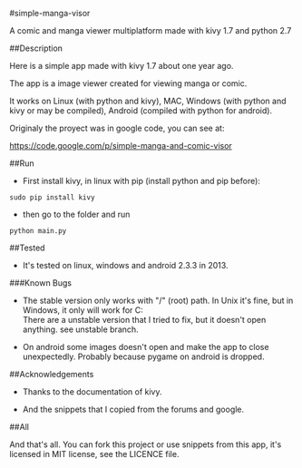 #simple-manga-visor

A comic and manga viewer multiplatform made with kivy 1.7 and python 2.7

##Description

Here is a simple app made with kivy 1.7 about one year ago.

The app is a image viewer created for viewing manga or comic.

It works on Linux (with python and kivy), MAC, Windows (with python and kivy or may be compiled), Android (compiled with python for android).

Originaly the proyect was in google code, you can see at: 

https://code.google.com/p/simple-manga-and-comic-visor

##Run

* First install kivy, in linux with pip (install python and pip before):

```
sudo pip install kivy
```

* then go to the folder and run

```
python main.py
```

##Tested

* It's tested on linux, windows and android 2.3.3 in 2013.

###Known Bugs

* The stable version only works with "/" (root) path. In Unix it's fine, but in Windows, it only will work for C:\
There are a unstable version that I tried to fix, but it doesn't open anything. see unstable branch.

* On android some images doesn't open and make the app to close unexpectedly. Probably because pygame on android is dropped.

##Acknowledgements

* Thanks to the documentation of kivy.

* And the snippets that I copied from the forums and google.

##All

And that's all. You can fork this project or use snippets from this app, it's licensed in MIT license, see the LICENCE file.
